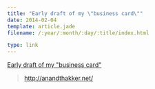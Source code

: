 ```yaml
---
title: "Early draft of my \"business card\""
date: 2014-02-04
template: article.jade
filename: /:year/:month/:day/:title/index.html

type: link
---
```


[Early draft of my "business card"](http://anandthakker.net/)

> http://anandthakker.net/



